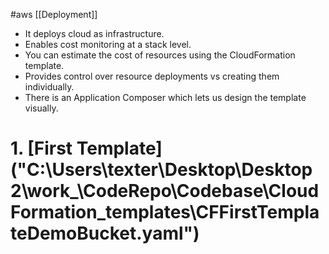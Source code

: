#aws [[Deployment]]

* It deploys cloud as infrastructure.
* Enables cost monitoring at a stack level.
* You can estimate the cost of resources using the CloudFormation template.
* Provides control over resource deployments vs creating them individually.
* There is an Application Composer which lets us design the template visually.

# 1. [First Template]("C:\Users\texter\Desktop\Desktop 2\work_\CodeRepo\Codebase\CloudFormation_templates\CFFirstTemplateDemoBucket.yaml")


